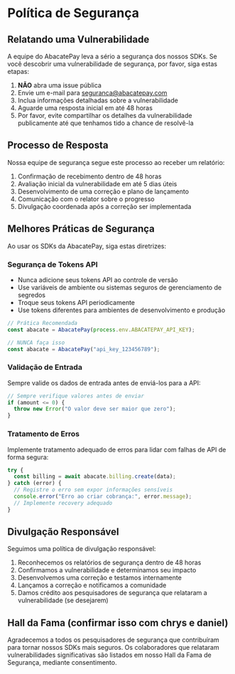 # Política de Segurança

## Relatando uma Vulnerabilidade

A equipe do AbacatePay leva a sério a segurança dos nossos SDKs. Se você descobrir uma vulnerabilidade de segurança, por favor, siga estas etapas:

1. **NÃO** abra uma issue pública
2. Envie um e-mail para [seguranca@abacatepay.com](mailto:seguranca@abacatepay.com)
3. Inclua informações detalhadas sobre a vulnerabilidade
4. Aguarde uma resposta inicial em até 48 horas
5. Por favor, evite compartilhar os detalhes da vulnerabilidade publicamente até que tenhamos tido a chance de resolvê-la

## Processo de Resposta

Nossa equipe de segurança segue este processo ao receber um relatório:

1. Confirmação de recebimento dentro de 48 horas
2. Avaliação inicial da vulnerabilidade em até 5 dias úteis
3. Desenvolvimento de uma correção e plano de lançamento
4. Comunicação com o relator sobre o progresso
5. Divulgação coordenada após a correção ser implementada

## Melhores Práticas de Segurança

Ao usar os SDKs da AbacatePay, siga estas diretrizes:

### Segurança de Tokens API
- Nunca adicione seus tokens API ao controle de versão
- Use variáveis de ambiente ou sistemas seguros de gerenciamento de segredos
- Troque seus tokens API periodicamente
- Use tokens diferentes para ambientes de desenvolvimento e produção

```javascript
// Prática Recomendada
const abacate = AbacatePay(process.env.ABACATEPAY_API_KEY);

// NUNCA faça isso
const abacate = AbacatePay("api_key_123456789");
```

### Validação de Entrada
Sempre valide os dados de entrada antes de enviá-los para a API:

```javascript
// Sempre verifique valores antes de enviar
if (amount <= 0) {
  throw new Error("O valor deve ser maior que zero");
}
```

### Tratamento de Erros
Implemente tratamento adequado de erros para lidar com falhas de API de forma segura:

```javascript
try {
  const billing = await abacate.billing.create(data);
} catch (error) {
  // Registre o erro sem expor informações sensíveis
  console.error("Erro ao criar cobrança:", error.message);
  // Implemente recovery adequado
}
```

## Divulgação Responsável

Seguimos uma política de divulgação responsável:

1. Reconhecemos os relatórios de segurança dentro de 48 horas
2. Confirmamos a vulnerabilidade e determinamos seu impacto
3. Desenvolvemos uma correção e testamos internamente
4. Lançamos a correção e notificamos a comunidade
5. Damos crédito aos pesquisadores de segurança que relataram a vulnerabilidade (se desejarem)

## Hall da Fama (confirmar isso com chrys e daniel)

Agradecemos a todos os pesquisadores de segurança que contribuíram para tornar nossos SDKs mais seguros. Os colaboradores que relataram vulnerabilidades significativas são listados em nosso Hall da Fama de Segurança, mediante consentimento.